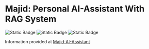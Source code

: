 # Majid: Personal AI-Assistant With RAG System
![Static Badge](https://img.shields.io/badge/AI%20Agent-FF0000)
![Static Badge](https://img.shields.io/badge/RAG%20SYSTEM-CC7722)
![Static Badge](https://img.shields.io/badge/Python-8A2BE2)

Information provided at [Majid-AI-Assistant](https://majid-ai-cat.crd.co/)
